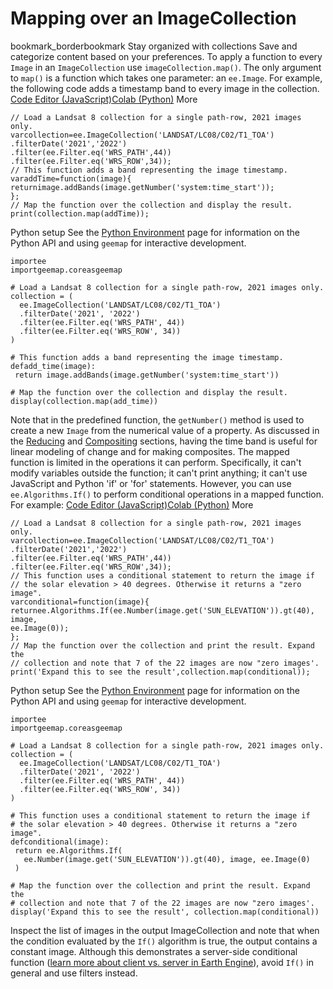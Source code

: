  
#  Mapping over an ImageCollection 
bookmark_borderbookmark Stay organized with collections  Save and categorize content based on your preferences. 
To apply a function to every `Image` in an `ImageCollection` use `imageCollection.map()`. The only argument to `map()` is a function which takes one parameter: an `ee.Image`. For example, the following code adds a timestamp band to every image in the collection.
[Code Editor (JavaScript)](https://developers.google.com/earth-engine/guides/ic_mapping#code-editor-javascript-sample)[Colab (Python)](https://developers.google.com/earth-engine/guides/ic_mapping#colab-python-sample) More
```
// Load a Landsat 8 collection for a single path-row, 2021 images only.
varcollection=ee.ImageCollection('LANDSAT/LC08/C02/T1_TOA')
.filterDate('2021','2022')
.filter(ee.Filter.eq('WRS_PATH',44))
.filter(ee.Filter.eq('WRS_ROW',34));
// This function adds a band representing the image timestamp.
varaddTime=function(image){
returnimage.addBands(image.getNumber('system:time_start'));
};
// Map the function over the collection and display the result.
print(collection.map(addTime));
```
Python setup
See the [ Python Environment](https://developers.google.com/earth-engine/guides/python_install) page for information on the Python API and using `geemap` for interactive development.
```
importee
importgeemap.coreasgeemap
```
```
# Load a Landsat 8 collection for a single path-row, 2021 images only.
collection = (
  ee.ImageCollection('LANDSAT/LC08/C02/T1_TOA')
  .filterDate('2021', '2022')
  .filter(ee.Filter.eq('WRS_PATH', 44))
  .filter(ee.Filter.eq('WRS_ROW', 34))
)

# This function adds a band representing the image timestamp.
defadd_time(image):
 return image.addBands(image.getNumber('system:time_start'))

# Map the function over the collection and display the result.
display(collection.map(add_time))
```

Note that in the predefined function, the `getNumber()` method is used to create a new `Image` from the numerical value of a property. As discussed in the [Reducing](https://developers.google.com/earth-engine/guides/ic_reducing) and [Compositing](https://developers.google.com/earth-engine/guides/ic_composite_mosaic) sections, having the time band is useful for linear modeling of change and for making composites.
The mapped function is limited in the operations it can perform. Specifically, it can't modify variables outside the function; it can't print anything; it can't use JavaScript and Python 'if' or 'for' statements. However, you can use `ee.Algorithms.If()` to perform conditional operations in a mapped function. For example:
[Code Editor (JavaScript)](https://developers.google.com/earth-engine/guides/ic_mapping#code-editor-javascript-sample)[Colab (Python)](https://developers.google.com/earth-engine/guides/ic_mapping#colab-python-sample) More
```
// Load a Landsat 8 collection for a single path-row, 2021 images only.
varcollection=ee.ImageCollection('LANDSAT/LC08/C02/T1_TOA')
.filterDate('2021','2022')
.filter(ee.Filter.eq('WRS_PATH',44))
.filter(ee.Filter.eq('WRS_ROW',34));
// This function uses a conditional statement to return the image if
// the solar elevation > 40 degrees. Otherwise it returns a "zero image".
varconditional=function(image){
returnee.Algorithms.If(ee.Number(image.get('SUN_ELEVATION')).gt(40),
image,
ee.Image(0));
};
// Map the function over the collection and print the result. Expand the
// collection and note that 7 of the 22 images are now "zero images'.
print('Expand this to see the result',collection.map(conditional));
```
Python setup
See the [ Python Environment](https://developers.google.com/earth-engine/guides/python_install) page for information on the Python API and using `geemap` for interactive development.
```
importee
importgeemap.coreasgeemap
```
```
# Load a Landsat 8 collection for a single path-row, 2021 images only.
collection = (
  ee.ImageCollection('LANDSAT/LC08/C02/T1_TOA')
  .filterDate('2021', '2022')
  .filter(ee.Filter.eq('WRS_PATH', 44))
  .filter(ee.Filter.eq('WRS_ROW', 34))
)

# This function uses a conditional statement to return the image if
# the solar elevation > 40 degrees. Otherwise it returns a "zero image".
defconditional(image):
 return ee.Algorithms.If(
   ee.Number(image.get('SUN_ELEVATION')).gt(40), image, ee.Image(0)
 )

# Map the function over the collection and print the result. Expand the
# collection and note that 7 of the 22 images are now "zero images'.
display('Expand this to see the result', collection.map(conditional))
```

Inspect the list of images in the output ImageCollection and note that when the condition evaluated by the `If()` algorithm is true, the output contains a constant image. Although this demonstrates a server-side conditional function ([learn more about client vs. server in Earth Engine](https://developers.google.com/earth-engine/guides/client_server)), avoid `If()` in general and use filters instead.
